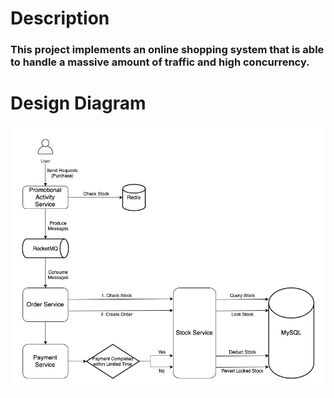 # Description

### This project implements an online shopping system that is able to handle a massive amount of traffic and high concurrency.

# Design Diagram
![alt text](https://github.com/jasper337xu/Seckill-System/blob/master/doc/image/Design_Diagram.jpg?raw=true)
